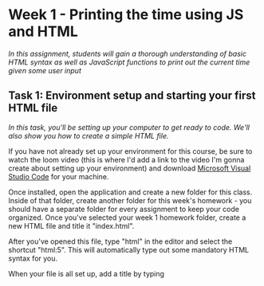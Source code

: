 # Week 1 - Printing the time using JS and HTML 

*In this assignment, students will gain a thorough understanding of basic HTML syntax as well as JavaScript functions to print out the current time given some user input* 

## Task 1: Environment setup and starting your first HTML file

*In this task, you'll be setting up your computer to get ready to code.  We'll also show you how to create a simple HTML file.*

If you have not already set up your environment for this course, be sure to watch the loom video (this is where I'd add a link to the video I'm gonna create about setting up your environment) and download [Microsoft Visual Studio Code](https://code.visualstudio.com/Download) for your machine. 

Once installed, open the application and create a new folder for this class.  Inside of that folder, create another folder for this week's homework - you should have a separate folder for every assignment to keep your code organized.  Once you've selected your week 1 homework folder, create a new HTML file and title it "index.html".  

After you've opened this file, type "html" in the editor and select the shortcut "html:5".  This will automatically type out some mandatory HTML syntax for you.

When your file is all set up, add a title by typing <title>put your title here<title> within the <head> section and make sure within your <body> section thats it prints "Hello World!"

#### Open a pull request for your code

Once you've completed this task, be sure create a new branch titled `[your GitHub username]-[week]-[task number]`.  For example my GitHub username is `danzelo1` so my branch name for week 1's first task (this assignment) would be `danzelo1-1-1`.

After you've created your branch, commit your code to this branch and open a pull request to merge with your main branch.  When creating this request, be sure to title it appropriately in accordance with your changes, and include any specific details in your comments.

As long as there are no conflicts with the base branch, you can now merge your pull request with your main branch. From here, click on "Issues" on the top left of your screen, below the name of your repository, and click on the week (so this week would be week 1). A new comment should have appeared for your next task. This is where you'll find the instructions for task 2.